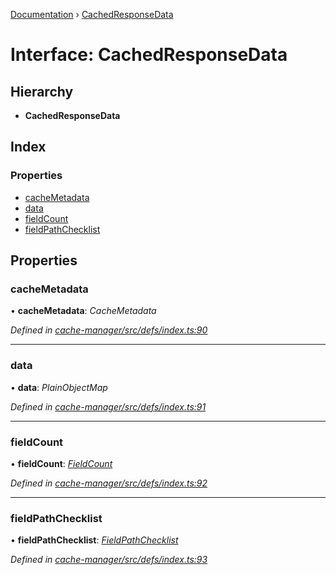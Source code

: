 [Documentation](../README.md) › [CachedResponseData](cachedresponsedata.md)

# Interface: CachedResponseData

## Hierarchy

* **CachedResponseData**

## Index

### Properties

* [cacheMetadata](cachedresponsedata.md#cachemetadata)
* [data](cachedresponsedata.md#data)
* [fieldCount](cachedresponsedata.md#fieldcount)
* [fieldPathChecklist](cachedresponsedata.md#fieldpathchecklist)

## Properties

###  cacheMetadata

• **cacheMetadata**: *CacheMetadata*

*Defined in [cache-manager/src/defs/index.ts:90](https://github.com/badbatch/graphql-box/blob/6718c4a/packages/cache-manager/src/defs/index.ts#L90)*

___

###  data

• **data**: *PlainObjectMap*

*Defined in [cache-manager/src/defs/index.ts:91](https://github.com/badbatch/graphql-box/blob/6718c4a/packages/cache-manager/src/defs/index.ts#L91)*

___

###  fieldCount

• **fieldCount**: *[FieldCount](fieldcount.md)*

*Defined in [cache-manager/src/defs/index.ts:92](https://github.com/badbatch/graphql-box/blob/6718c4a/packages/cache-manager/src/defs/index.ts#L92)*

___

###  fieldPathChecklist

• **fieldPathChecklist**: *[FieldPathChecklist](../README.md#fieldpathchecklist)*

*Defined in [cache-manager/src/defs/index.ts:93](https://github.com/badbatch/graphql-box/blob/6718c4a/packages/cache-manager/src/defs/index.ts#L93)*
